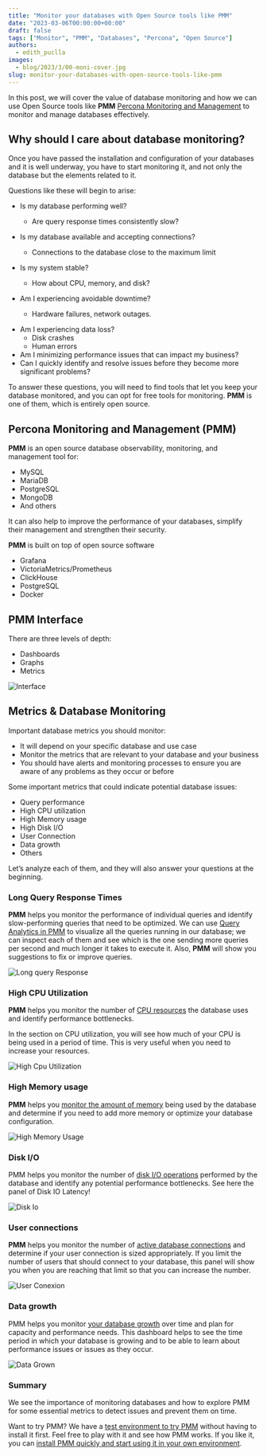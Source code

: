 ```yaml
---
title: "Monitor your databases with Open Source tools like PMM"
date: "2023-03-06T00:00:00+00:00"
draft: false
tags: ["Monitor", "PMM", "Databases", "Percona", "Open Source"]
authors:
  - edith_puclla
images:
  - blog/2023/3/00-moni-cover.jpg
slug: monitor-your-databases-with-open-source-tools-like-pmm
---
```


In this post, we will cover the value of database monitoring and how we can use Open Source tools like **PMM** [Percona Monitoring and Management](https://www.percona.com/software/database-tools/percona-monitoring-and-management) to monitor and manage databases effectively.

## Why should I care about database monitoring?

Once you have passed the installation and configuration of your databases and it is well underway, you have to start monitoring it, and not only the database but the elements related to it.

Questions like these will begin to arise:

- Is my database performing well?

  - Are query response times consistently slow?

- Is my database available and accepting connections?

  - Connections to the database close to the maximum limit

- Is my system stable?

  - How about CPU, memory, and disk?

- Am I experiencing avoidable downtime?
  - Hardware failures, network outages.

* Am I experiencing data loss?
  - Disk crashes
  - Human errors
* Am I minimizing performance issues that can impact my business?
* Can I quickly identify and resolve issues before they become more significant problems?

To answer these questions, you will need to find tools that let you keep your database monitored, and you can opt for free tools for monitoring. **PMM** is one of them, which is entirely open source.

## Percona Monitoring and Management (PMM)

**PMM** is an open source database observability, monitoring, and management tool for:

- MySQL
- MariaDB
- PostgreSQL
- MongoDB
- And others

It can also help to improve the performance of your databases, simplify their management and strengthen their security.

**PMM** is built on top of open source software

- Grafana
- VictoriaMetrics/Prometheus
- ClickHouse
- PostgreSQL
- Docker

## PMM Interface

There are three levels of depth:

- Dashboards
- Graphs
- Metrics

![Interface](/blog/2023/3/01-interface.png)

## Metrics & Database Monitoring

Important database metrics you should monitor:

- It will depend on your specific database and use case
- Monitor the metrics that are relevant to your database and your business
- You should have alerts and monitoring processes to ensure you are aware of any problems as they occur or before

Some important metrics that could indicate potential database issues:

- Query performance
- High CPU utilization
- High Memory usage
- High Disk I/O
- User Connection
- Data growth
- Others

Let’s analyze each of them, and they will also answer your questions at the beginning.

### Long Query Response Times

**PMM** helps you monitor the performance of individual queries and identify slow-performing queries that need to be optimized.
We can use [Query Analytics in PMM](https://docs.percona.com/percona-monitoring-and-management/get-started/query-analytics.html) to visualize all the queries running in our database; we can inspect each of them and see which is the one sending more queries per second and much longer it takes to execute it. Also, **PMM** will show you suggestions to fix or improve queries.

![Long query Response](/blog/2023/3/02-long-query-response.png)

### High CPU Utilization

**PMM** helps you monitor the number of [CPU resources](https://docs.percona.com/percona-monitoring-and-management/details/dashboards/dashboard-cpu-utilization-details.html) the database uses and identify performance bottlenecks.

In the section on CPU utilization, you will see how much of your CPU is being used in a period of time. This is very useful when you need to increase your resources.

![High Cpu Utilization](/blog/2023/3/03-high-cpu-utilization.png)

### High Memory usage

**PMM** helps you [monitor the amount of memory](https://docs.percona.com/percona-monitoring-and-management/details/dashboards/dashboard-memory-details.html) being used by the database and determine if you need to add more memory or optimize your database configuration.

![High Memory Usage](/blog/2023/3/04-high-memory-usage.png)

### Disk I/O

PMM helps you monitor the number of [disk I/O operations](https://docs.percona.com/percona-monitoring-and-management/details/dashboards/dashboard-disk-details.html) performed by the database and identify any potential performance bottlenecks. See here the panel of Disk IO Latency!

![Disk Io](/blog/2023/3/05-disk-io.png)

### User connections

**PMM** helps you monitor the number of [active database connections](https://docs.percona.com/percona-monitoring-and-management/details/dashboards/dashboard-mysql-user-details.html) and determine if your user connection is sized appropriately. If you limit the number of users that should connect to your database, this panel will show you when you are reaching that limit so that you can increase the number.

![User Conexion](/blog/2023/3/06-user-conexion.png)

### Data growth

PMM helps you monitor [your database growth](https://docs.percona.com/percona-monitoring-and-management/details/dashboards/dashboard-mysql-table-details.html) over time and plan for capacity and performance needs. This dashboard helps to see the time period in which your database is growing and to be able to learn about performance issues or issues as they occur.

![Data Grown](/blog/2023/3/07-data-grown.png)

### Summary

We see the importance of monitoring databases and how to explore PMM for some essential metrics to detect issues and prevent them on time.

Want to try PMM? We have a [test environment to try PMM](https://pmmdemo.percona.com/graph/) without having to install it first. Feel free to play with it and see how PMM works. If you like it, you can [install PMM quickly and start using it in your own environment](https://www.percona.com/software/pmm/quickstart).
